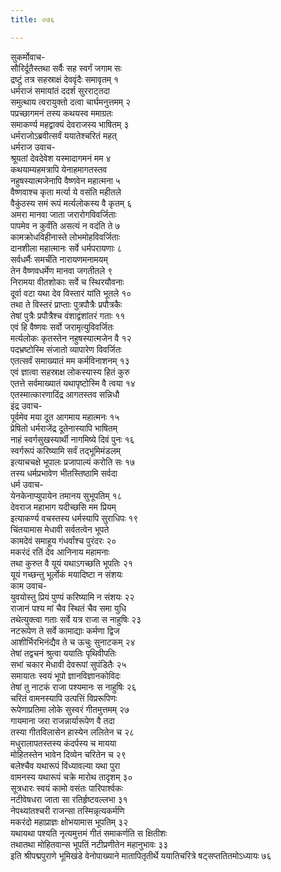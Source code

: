 ```yaml
---
title: ०७६

---
```

सुकर्मोवाच-  
सौरिर्दूतैस्तथा सर्वैः सह स्वर्गं जगाम सः  
द्रष्टुं तत्र सहस्राक्षं देववृंदैः समावृतम् १  
धर्मराजं समायांतं ददर्श सुरराट्तदा  
समुत्थाय त्वरायुक्तो दत्वा चार्घमनुत्तमम् २  
पप्रच्छागमनं तस्य कथयस्व ममाग्रतः  
समाकर्ण्य महद्वाक्यं देवराजस्य भाषितम् ३  
धर्मराजोऽब्रवीत्सर्वं ययातेश्चरितं महत्  
धर्मराज उवाच-  
श्रूयतां देवदेवेश यस्मादागमनं मम ४  
कथयाम्यहमत्रापि येनाहमागतस्तव  
नहुषस्यात्मजेनापि वैष्णवेन महात्मना ५  
वैष्णवाश्च कृता मर्त्या ये वसंति महीतले  
वैकुंठस्य समं रूपं मर्त्यलोकस्य वै कृतम् ६  
अमरा मानवा जाता जरारोगविवर्जिताः  
पापमेव न कुर्वंति असत्यं न वदंति ते ७  
कामक्रोधविहीनास्ते लोभमोहविवर्जिताः  
दानशीला महात्मानः सर्वे धर्मपरायणाः ८  
सर्वधर्मैः समर्चंति नारायणमनामयम्  
तेन वैष्णवधर्मेण मानवा जगतीतले ९  
निरामया वीतशोकाः सर्वे च स्थिरयौवनाः  
दूर्वा वटा यथा देव विस्तारं यांति भूतले १०  
तथा ते विस्तरं प्राप्ताः पुत्रपौत्रैः प्रपौत्रकैः  
तेषां पुत्रैः प्रपौत्रैश्च वंशाद्वंशांतरं गताः ११  
एवं हि वैष्णवः सर्वो जरामृत्युविवर्जितः  
मर्त्यलोकः कृतस्तेन नहुषस्यात्मजेन वै १२  
पदभ्रष्टोस्मि संजातो व्यापारेण विवर्जितः  
एतत्सर्वं समाख्यातं मम कर्मविनाशनम् १३  
एवं ज्ञात्वा सहस्राक्ष लोकस्यास्य हितं कुरु  
एतत्ते सर्वमाख्यातं यथापृष्टोस्मि वै त्वया १४  
एतस्मात्कारणादिंद्र आगतस्तव सन्निधौ  
इंद्र उवाच-  
पूर्वमेव मया दूत आगमाय महात्मनः १५  
प्रेषितो धर्मराजेंद्र दूतेनास्यापि भाषितम्  
नाहं स्वर्गसुखस्यार्थी नागमिष्ये दिवं पुनः १६  
स्वर्गरूपं करिष्यामि सर्वं तद्भूमिमंडलम्  
इत्याचचक्षे भूपालः प्रजापाल्यं करोति सः १७  
तस्य धर्मप्रभावेण भीतस्तिष्ठामि सर्वदा  
धर्म उवाच-  
येनकेनाप्युपायेन तमानय सुभूपतिम् १८  
देवराज महाभाग यदीच्छसि मम प्रियम्  
इत्याकर्ण्य वचस्तस्य धर्मस्यापि सुराधिपः १९  
चिंतयामास मेधावी सर्वतत्वेन भूपते  
कामदेवं समाहूय गंधर्वांश्च पुरंदरः २०  
मकरंदं रतिं देव आनिनाय महामनाः  
तथा कुरुत वै यूयं यथाऽगच्छति भूपतिः २१  
यूयं गच्छन्तु भूर्लोकं मयादिष्टा न संशयः  
काम उवाच-  
युवयोस्तु प्रियं पुण्यं करिष्यामि न संशयः २२  
राजानं पश्य मां चैव स्थितं चैव समा युधि  
तथेत्युक्त्वा गताः सर्वे यत्र राजा स नाहुषिः २३  
नटरूपेण ते सर्वे कामाद्याः कर्मणा द्विज  
आशीर्भिरभिनंद्यैव ते च ऊचुः सुनाटकम् २४  
तेषां तद्वचनं श्रुत्वा ययातिः पृथिवीपतिः  
सभां चकार मेधावी देवरूपां सुपंडितैः २५  
समायातः स्वयं भूपो ज्ञानविज्ञानकोविदः  
तेषां तु नाटकं राजा पश्यमानः स नाहुषिः २६  
चरितं वामनस्यापि उत्पत्तिं विप्ररूपिणः  
रूपेणाप्रतिमा लोके सुस्वरं गीतमुत्तमम् २७  
गायमाना जरा राजन्नार्यारूपेण वै तदा  
तस्या गीतविलासेन हास्येन ललितेन च २८  
मधुरालापतस्तस्य कंदर्पस्य च मायया  
मोहितस्तेन भावेन दिव्येन चरितेन च २९  
बलेश्चैव यथारूपं विंध्यावल्या यथा पुरा  
वामनस्य यथारूपं चक्रे मारोथ तादृशम् ३०  
सूत्रधारः स्वयं कामो वसंतः पारिपार्श्वकः  
नटीवेषधरा जाता सा रतिर्हृष्टवल्लभा ३१  
नेपथ्यांतश्चरी राजन्सा तस्मिन्नृत्यकर्मणि  
मकरंदो महाप्राज्ञः क्षोभयामास भूपतिम् ३२  
यथायथा पश्यति नृत्यमुत्तमं गीतं समाकर्णति स क्षितीशः  
तथातथा मोहितवान्स भूपतिं नटीप्रणीतेन महानुभावः ३३  
इति श्रीपद्मपुराणे भूमिखंडे वेनोपाख्याने मातापितृतीर्थे ययातिचरित्रे षट्सप्ततितमोऽध्यायः ७६